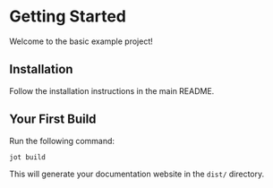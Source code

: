 # Getting Started

Welcome to the basic example project!

## Installation

Follow the installation instructions in the main README.

## Your First Build

Run the following command:

```bash
jot build
```

This will generate your documentation website in the `dist/` directory.
